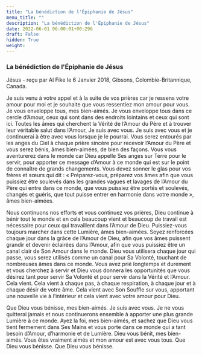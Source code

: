 ```yaml
---
title: "La bénédiction de l'Épiphanie de Jésus"
menu_title: ""
description: "La bénédiction de l'Épiphanie de Jésus"
date: 2022-06-01 06:00:01+00:296
draft: False
hidden: True
weight:
---
```

### La bénédiction de l'Épiphanie de Jésus

Jésus - reçu par Al Fike le 6 Janvier 2018, Gibsons, Colombie-Britannique, Canada.

Je suis venu à votre appel et à la suite de vos prières car je ressens votre amour pour moi et je souhaite que vous ressentiez mon amour pour vous. Je vous enveloppe tous, mes bien-aimés. Je vous enveloppe tous dans ce cercle d’Amour, ceux qui sont dans des endroits lointains et ceux qui sont ici. Toutes les âmes qui cherchent la Vérité de l’Amour du Père et à trouver leur véritable salut dans l’Amour, Je suis avec vous. Je suis avec vous et je continuerai à être avec vous lorsque je le pourrai. Vous serez entourés par les anges du Ciel à chaque prière sincère pour recevoir l’Amour du Père et vous serez bénis, âmes bien-aimées, de bien des façons. Vous vous aventurerez dans le monde car Dieu appelle Ses anges sur Terre pour le servir, pour apporter ce message d’Amour à ce monde qui est sur le point de connaître de grands changements. Vous devez sonner le glas pour vos frères et sœurs qui dit : « Préparez-vous, préparez vos âmes afin que vous puissiez être soulevés dans les grandes vagues et lavages de l’Amour du Père qui entre dans ce monde, que vous puissiez être portés et soulevés, changés et guéris, que tout puisse entrer en harmonie dans votre monde », âmes bien-aimées.

Nous continuons nos efforts et vous continuez vos prières, Dieu continue à bénir tout le monde et en cela beaucoup vient et beaucoup de travail est nécessaire pour ceux qui travaillent dans l’Amour de Dieu. Puissiez-vous toujours marcher dans cette Lumière, âmes bien-aimées. Soyez renforcées chaque jour dans la grâce de l’Amour de Dieu, afin que vos âmes puissent grandir et devenir éclairées dans l’Amour, afin que vous puissiez être un canal clair de Son Amour dans le monde. Dieu vous utilisera chaque jour qui passe, vous serez utilisés comme un canal pour Sa Volonté, touchant de nombreuses âmes dans ce monde. Vous avez prié longtemps et durement et vous cherchez à servir et Dieu vous donnera les opportunités que vous désirez tant pour servir Sa Volonté et pour servir dans la Vérité et l’Amour. Cela vient. Cela vient à chaque pas, à chaque respiration, à chaque jour et à chaque désir de votre âme. Cela vient avec Son Souffle sur vous, apportant une nouvelle vie à l’intérieur et cela vient avec votre amour pour Dieu.

Que Dieu vous bénisse, mes bien-aimés. Je suis avec vous. Je ne vous quitterai jamais et nous continuerons ensemble à apporter une plus grande Lumière à ce monde. Ayez la foi, mes bien-aimés, et sachez que Dieu vous tient fermement dans Ses Mains et vous porte dans ce monde qui a tant besoin d’Amour, d’harmonie et de Lumière. Dieu vous bénit, mes bien-aimés. Vous êtes vraiment aimés et mon amour est avec vous tous. Que Dieu vous bénisse. Que Dieu vous bénisse.
